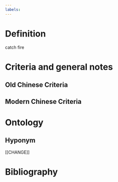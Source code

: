 ```yaml
---
labels: 
---
```


# Definition
catch fire
# Criteria and general notes
## Old Chinese Criteria

## Modern Chinese Criteria

# Ontology

## Hyponym
[[CHANGE]]
# Bibliography